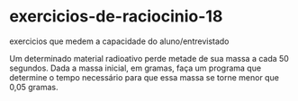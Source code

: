 # exercicios-de-raciocinio-18
 exercicios que medem a capacidade do aluno/entrevistado

Um determinado material radioativo perde
metade de sua massa a cada 50 segundos.
Dada a massa inicial, em gramas, faça um
programa que determine o tempo necessário
para que essa massa se torne menor que 0,05
gramas.